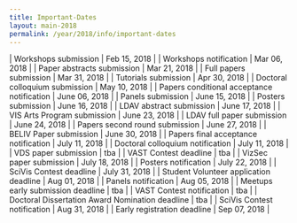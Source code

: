 ```yaml
---
title: Important-Dates
layout: main-2018
permalink: /year/2018/info/important-dates
---
```


| Workshops submission                                 | Feb 15, 2018 |
| Workshops notification                               | Mar 06, 2018 |
| Paper abstracts submission                           | Mar 21, 2018 |
| Full papers submission                               | Mar 31, 2018 |
| Tutorials submission                                 | Apr 30, 2018 |
| Doctoral colloquium submission                       | May 10, 2018 |
| Papers conditional acceptance notification           | June 06, 2018 |
| Panels submission                                    | June 15, 2018 |
| Posters submission                                   | June 16, 2018 |
| LDAV abstract submission                             | June 17, 2018 |
| VIS Arts Program submission                          | June 23, 2018 |
| LDAV full paper submission                           | June 24, 2018 |
| Papers second round submission                       | June 27, 2018 |
| BELIV Paper submission                               | June 30, 2018 |
| Papers final acceptance notification                 | July 11, 2018 |
| Doctoral colloquium notification                     | July 11, 2018 |
| VDS paper submission                                 | tba           |
| VAST Contest deadline                                | tba           |
| VizSec paper submission                              | July 18, 2018 |
| Posters notification                                 | July 22, 2018 |
| SciVis Contest deadline                              | July 31, 2018 |
| Student Volunteer application deadline               | Aug 01, 2018  |
| Panels notification                                  | Aug 05, 2018  |
| Meetups early submission deadline                    | tba           |
| VAST Contest notification                            | tba           |
| Doctoral Dissertation Award Nomination deadline      | tba           |
| SciVis Contest notification                          | Aug 31, 2018  |
| Early registration deadline                          | Sep 07, 2018  |

<script src="important-dates.js"></script>
